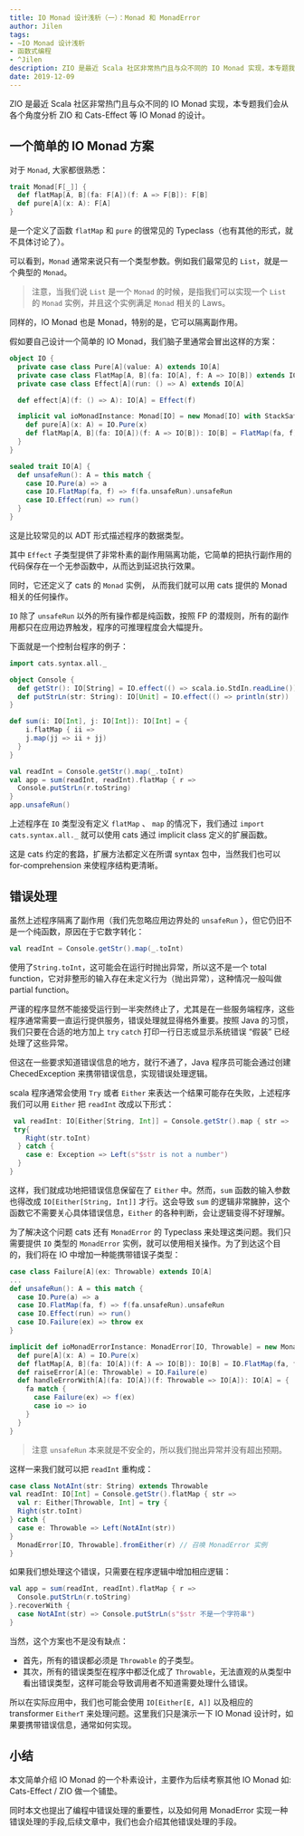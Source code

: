 ```yaml
---
title: IO Monad 设计浅析（一）：Monad 和 MonadError
author: Jilen
tags:
- ~IO Monad 设计浅析
- 函数式编程
- ^Jilen
description: ZIO 是最近 Scala 社区非常热门且与众不同的 IO Monad 实现，本专题我们会从各个角度分析 ZIO 和 Cats-Effect 等 IO Monad 的设计。
date: 2019-12-09
---
```


ZIO 是最近 Scala 社区非常热门且与众不同的 IO Monad 实现，本专题我们会从各个角度分析 ZIO 和 Cats-Effect 等 IO Monad 的设计。

## 一个简单的 IO Monad 方案

对于 `Monad`, 大家都很熟悉：

```scala
trait Monad[F[_]] {
  def flatMap[A, B](fa: F[A])(f: A => F[B]): F[B]
  def pure[A](x: A): F[A]
}
```

是一个定义了函数 `flatMap` 和 `pure` 的很常见的 Typeclass（也有其他的形式，就不具体讨论了）。


可以看到，`Monad` 通常来说只有一个类型参数。例如我们最常见的 `List`，就是一个典型的 `Monad`。


> 注意，当我们说 `List` 是一个 `Monad` 的时候，是指我们可以实现一个 `List` 的 `Monad` 实例，并且这个实例满足 `Monad` 相关的 Laws。

同样的，IO Monad 也是 Monad，特别的是，它可以隔离副作用。


假如要自己设计一个简单的 IO Monad，我们脑子里通常会冒出这样的方案：

```scala
object IO {
  private case class Pure[A](value: A) extends IO[A]
  private case class FlatMap[A, B](fa: IO[A], f: A => IO[B]) extends IO[B]
  private case class Effect[A](run: () => A) extends IO[A]

  def effect[A](f: () => A): IO[A] = Effect(f)

  implicit val ioMonadInstance: Monad[IO] = new Monad[IO] with StackSafeMonad[IO] {
    def pure[A](x: A) = IO.Pure(x)
    def flatMap[A, B](fa: IO[A])(f: A => IO[B]): IO[B] = FlatMap(fa, f)
  }
}

sealed trait IO[A] {
  def unsafeRun(): A = this match {
    case IO.Pure(a) => a
    case IO.FlatMap(fa, f) => f(fa.unsafeRun).unsafeRun
    case IO.Effect(run) => run()
  }
}
```

这是比较常见的以 ADT 形式描述程序的数据类型。


其中 `Effect` 子类型提供了非常朴素的副作用隔离功能，它简单的把执行副作用的代码保存在一个无参函数中，从而达到延迟执行效果。


同时，它还定义了 cats 的 `Monad` 实例， 从而我们就可以用 cats 提供的 Monad 相关的任何操作。


`IO` 除了 `unsafeRun` 以外的所有操作都是纯函数，按照 FP 的潜规则，所有的副作用都只在应用边界触发，程序的可推理程度会大幅提升。


下面就是一个控制台程序的例子：

```scala
import cats.syntax.all._

object Console {
  def getStr(): IO[String] = IO.effect(() => scala.io.StdIn.readLine())
  def putStrLn(str: String): IO[Unit] = IO.effect(() => println(str))
}

def sum(i: IO[Int], j: IO[Int]): IO[Int] = {
    i.flatMap { ii =>
    j.map(jj => ii + jj)
  }
}

val readInt = Console.getStr().map(_.toInt)
val app = sum(readInt, readInt).flatMap { r =>
  Console.putStrLn(r.toString)
}
app.unsafeRun()
```

上述程序在 `IO` 类型没有定义 `flatMap` 、 `map` 的情况下，我们通过 `import cats.syntax.all._` 就可以使用 cats 通过 implicit class 定义的扩展函数。


这是 cats 约定的套路，扩展方法都定义在所谓 syntax 包中，当然我们也可以 for-comprehension 来使程序结构更清晰。


## 错误处理

虽然上述程序隔离了副作用（我们先忽略应用边界处的 `unsafeRun` ），但它仍旧不是一个纯函数，原因在于它数字转化：

```scala
val readInt = Console.getStr().map(_.toInt)
```

使用了`String.toInt`，这可能会在运行时抛出异常，所以这不是一个 total function，它对非整形的输入存在未定义行为（抛出异常），这种情况一般叫做 partial function。


严谨的程序显然不能接受运行到一半突然终止了，尤其是在一些服务端程序，这些程序通常需要一直运行提供服务，错误处理就显得格外重要。按照 Java 的习惯，我们只要在合适的地方加上 `try` `catch` 打印一行日志或显示系统错误 “假装” 已经处理了这些异常。


但这在一些要求知道错误信息的地方，就行不通了，Java 程序员可能会通过创建 ChecedException 来携带错误信息，实现错误处理逻辑。


scala 程序通常会使用 `Try` 或者 `Either` 来表达一个结果可能存在失败，上述程序我们可以用 `Either` 把 `readInt` 改成以下形式：
```scala
 val readInt: IO[Either[String, Int]] = Console.getStr().map { str =>
 try{
    Right(str.toInt)
  } catch {
    case e: Exception => Left(s"$str is not a number")
  }
}
```

这样，我们就成功地把错误信息保留在了 `Either` 中。然而，`sum` 函数的输入参数也得改成 `IO[Either[String, Int]]` 才行。这会导致 `sum` 的逻辑非常臃肿，这个函数它不需要关心具体错误信息，`Either` 的各种判断，会让逻辑变得不好理解。


为了解决这个问题 cats 还有 `MonadError` 的 Typeclass 来处理这类问题。我们只需要提供 `IO` 类型的 `MonadError` 实例，就可以使用相关操作。为了到达这个目的，我们将在 IO 中增加一种能携带错误子类型：

```scala
case class Failure[A](ex: Throwable) extends IO[A]
...
def unsafeRun(): A = this match {
  case IO.Pure(a) => a
  case IO.FlatMap(fa, f) => f(fa.unsafeRun).unsafeRun
  case IO.Effect(run) => run()
  case IO.Failure(ex) => throw ex
}

implicit def ioMonadErrorInstance: MonadError[IO, Throwable] = new MonadError[IO, Throwable] with StackSafeMonad[IO] {
  def pure[A](x: A) = IO.Pure(x)
  def flatMap[A, B](fa: IO[A])(f: A => IO[B]): IO[B] = IO.FlatMap(fa, f)
  def raiseError[A](e: Throwable) = IO.Failure(e)
  def handleErrorWith[A](fa: IO[A])(f: Throwable => IO[A]): IO[A] = {
    fa match {
      case Failure(ex) => f(ex)
      case io => io
    }
  }
}
```

> 注意 `unsafeRun` 本来就是不安全的，所以我们抛出异常并没有超出预期。

这样一来我们就可以把 `readInt` 重构成：

```scala
case class NotAInt(str: String) extends Throwable
val readInt: IO[Int] = Console.getStr().flatMap { str =>
  val r: Either[Throwable, Int] = try {
  Right(str.toInt)
} catch {
  case e: Throwable => Left(NotAInt(str))
}
  MonadError[IO, Throwable].fromEither(r) // 召唤 MonadError 实例
}
```

如果我们想处理这个错误，只需要在程序逻辑中增加相应逻辑：

```scala
val app = sum(readInt, readInt).flatMap { r =>
  Console.putStrLn(r.toString)
}.recoverWith {
  case NotAInt(str) => Console.putStrLn(s"$str 不是一个字符串")
}
```

当然，这个方案也不是没有缺点：

+ 首先，所有的错误都必须是 `Throwable` 的子类型。
+ 其次，所有的错误类型在程序中都泛化成了 `Throwable`，无法直观的从类型中看出错误类型，这样可能会导致调用者不知道需要处理什么错误。

所以在实际应用中，我们也可能会使用 `IO[Either[E, A]]` 以及相应的 transformer `EitherT` 来处理问题。这里我们只是演示一下 IO Monad 设计时，如果要携带错误信息，通常如何实现。

## 小结

本文简单介绍 IO Monad 的一个朴素设计，主要作为后续考察其他 IO Monad 如: Cats-Effect / ZIO 做一个铺垫。

同时本文也提出了编程中错误处理的重要性，以及如何用 MonadError 实现一种错误处理的手段,后续文章中，我们也会介绍其他错误处理的手段。
